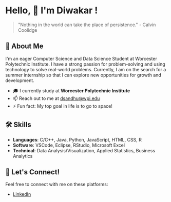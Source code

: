 # Hello, 👋 I'm Diwakar ! 
> "Nothing in the world can take the place of persistence." - Calvin Coolidge


## 🌱 About Me

I'm an eager Computer Science and Data Science Student at Worcester Polytechnic Institute. I have a strong passion for problem-solving and using technology to solve real-world problems. Currently, I am on the search for a summer internship so that I can explore new opportunities for growth and development.

- 🎓 I currently study at **Worcester Polytechnic Institute**
- 📫 Reach out to me at [dsandhu@wpi.edu](mailto:dsandhu@wpi.edu)
- ⚡ Fun fact: My top goal in life is to go to space!

## 🛠 Skills

- **Languages**: C/C++, Java, Python, JavaScript, HTML, CSS, R
- **Software**: VSCode, Eclipse, RStudio, Microsoft Excel
- **Technical**: Data Analysis/Visualization, Applied Statistics, Business Analytics

## 🤝 Let's Connect!

Feel free to connect with me on these platforms:

- [LinkedIn](https://www.linkedin.com/in/diwakarsandhu1/)
